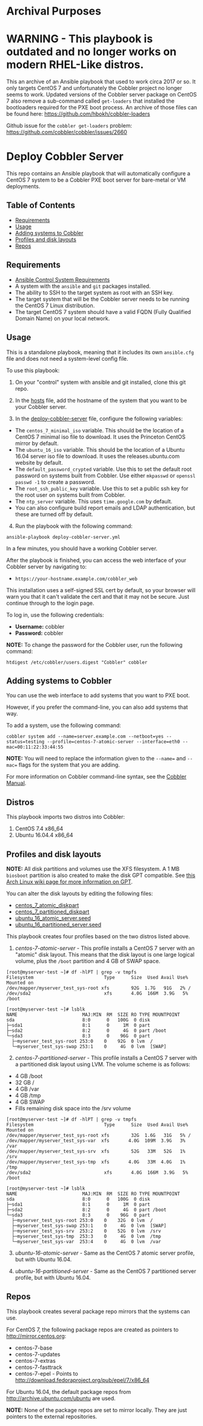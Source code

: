# Archival Purposes

# WARNING - This playbook is outdated and no longer works on modern RHEL-Like distros.

This an archive of an Ansible playbook that used to work circa 2017 or so. It only targets CentOS 7 and unfortunately the Cobbler project no longer seems to work. Updated versions of the Cobbler server package on CentOS 7 also remove a sub-command called `get-loaders` that installed the bootloaders required for the PXE boot process. An archive of those files can be found here:
https://github.com/hbokh/cobbler-loaders

Github issue for the `cobbler get-loaders` problem: https://github.com/cobbler/cobbler/issues/2660

# Deploy Cobbler Server

This repo contains an Ansible playbook that will automatically configure a CentOS 7 system to be a Cobbler PXE boot server for bare-metal or VM deployments.

## Table of Contents
  * [Requirements](#requirements)
  * [Usage](#usage)
  * [Adding systems to Cobbler](#addingsystems)
  * [Profiles and disk layouts](#profiles)
  * [Repos](#repos)

<a name="requirements"></a>
## Requirements

  * [Ansible Control System Requirements](https://docs.ansible.com/ansible/latest/intro_installation.html#control-machine-requirements)
  * A system with the `ansible` and `git` packages installed.
  * The ability to SSH to the target system as root with an SSH key.
  * The target system that will be the Cobbler server needs to be running the CentOS 7 Linux distribution.
  * The target CentOS 7 system should have a valid FQDN (Fully Qualified Domain Name) on your local network.

<a name="usage"></a>
## Usage

This is a standalone playbook, meaning that it includes its own `ansible.cfg` file and does not need a system-level config file.

To use this playbook:

1. On your "control" system with ansible and git installed, clone this git repo.

2. In the [hosts](hosts) file, add the hostname of the system that you want to be your Cobbler server.

3. In the [deploy-cobbler-server](deploy-cobbler-server.yml) file, configure the following variables:
  * The `centos_7_minimal_iso` variable. This should be the location of a CentOS 7 minimal iso file to download. It uses the Princeton CentOS mirror by default.
  * The `ubuntu_16_iso` variable. This should be the location of a Ubuntu 16.04 server iso file to download. It uses the releases.ubuntu.com website by default.
  * The `default_password_crypted` variable. Use this to set the default root password on systems built from Cobbler. Use either `mkpasswd` or `openssl passwd -1` to create a password.
  * The `root_ssh_public_key` variable. Use this to set a public ssh key for the root user on systems built from Cobbler.
  * The `ntp_server` variable. This uses `time.google.com` by default.
  * You can also configure build report emails and LDAP authentication, but these are turned off by default.

4. Run the playbook with the following command:

```
ansible-playbook deploy-cobbler-server.yml
```

In a few minutes, you should have a working Cobbler server.

After the playbook is finished, you can access the web interface of your Cobbler server by navigating to:

  * `https://your-hostname.example.com/cobbler_web`

This installation uses a self-signed SSL cert by default, so your browser will warn you that it can't validate the cert and that it may not be secure. Just continue through to the login page.

To log in, use the following credentials:
  * **Username:** cobbler
  * **Password:** cobbler

**NOTE:** To change the password for the Cobbler user, run the following command:

```
htdigest /etc/cobbler/users.digest "Cobbler" cobbler
```

<a name="addingsystems"></a>
## Adding systems to Cobbler

You can use the web interface to add systems that you want to PXE boot.

However, if you prefer the command-line, you can also add systems that way.

To add a system, use the following command:

```
cobbler system add --name=server.example.com --netboot=yes --status=testing --profile=centos-7-atomic-server --interface=eth0 --mac=00:11:22:33:44:55
```

**NOTE:** You will need to replace the information given to the `--name=` and `--mac=` flags for the system that you are adding.

For more information on Cobbler command-line syntax, see the [Cobbler Manual](https://cobbler.github.io/manuals/2.8.0/).

## Distros

This playbook imports two distros into Cobbler:

  1. CentOS 7.4 x86_64
  2. Ubuntu 16.04.4 x86_64

<a name="profiles"></a>
## Profiles and disk layouts

**NOTE:** All disk partitions and volumes use the XFS filesystem. A 1 MB `biosboot` partition is also created to make the disk GPT compatible. See [this Arch Linux wiki page for more information on GPT](https://wiki.archlinux.org/index.php/GRUB#GUID_Partition_Table_.28GPT.29_specific_instructions).

You can alter the disk layouts by editing the following files:

  * [centos_7_atomic_diskpart](roles/deploy-cobbler-server/files/snippets/centos_7_atomic_diskpart)
  * [centos_7_partitioned_diskpart](roles/deploy-cobbler-server/files/snippets/centos_7_partitioned_diskpart)
  * [ubuntu_16_atomic_server.seed](roles/deploy-cobbler-server/templates/kickstarts/ubuntu_16_atomic_server.seed.j2)
  * [ubuntu_16_partitioned_server.seed](roles/deploy-cobbler-server/templates/kickstarts/ubuntu_16_partitioned_server.seed.j2)

This playbook creates four profiles based on the two distros listed above.

1. _centos-7-atomic-server_ - This profile installs a CentOS 7 server with an "atomic" disk layout. This means that the disk layout is one large logical volume, plus the `/boot` partition and 4 GB of SWAP space.

```
[root@myserver-test ~]# df -hlPT | grep -v tmpfs
Filesystem                          Type      Size  Used Avail Use% Mounted on
/dev/mapper/myserver_test_sys-root xfs        92G  1.7G   91G   2% /
/dev/sda2                           xfs       4.0G  166M  3.9G   5% /boot

[root@myserver-test ~]# lsblk
NAME                        MAJ:MIN  RM  SIZE RO TYPE MOUNTPOINT
sda                         8:0      0   100G  0 disk 
├─sda1                      8:1      0     1M  0 part 
├─sda2                      8:2      0     4G  0 part /boot
└─sda3                      8:3      0    96G  0 part 
  ├─myserver_test_sys-root 253:0    0    92G  0 lvm  /
  └─myserver_test_sys-swap 253:1    0     4G  0 lvm  [SWAP]
```

2. _centos-7-partitioned-server_ - This profile installs a CentOS 7 server with a partitioned disk layout using LVM. The volume scheme is as follows:
  * 4 GB /boot
  * 32 GB /
  * 4 GB /var
  * 4 GB /tmp
  * 4 GB SWAP
  * Fills remaining disk space into the /srv volume

```
[root@myserver-test ~]# df -hlPT | grep -v tmpfs
Filesystem                          Type      Size  Used Avail Use% Mounted on
/dev/mapper/myserver_test_sys-root xfs        32G  1.6G   31G   5% /
/dev/mapper/myserver_test_sys-var  xfs       4.0G  109M  3.9G   3% /var
/dev/mapper/myserver_test_sys-srv  xfs        52G   33M   52G   1% /srv
/dev/mapper/myserver_test_sys-tmp  xfs       4.0G   33M  4.0G   1% /tmp
/dev/sda2                           xfs       4.0G  166M  3.9G   5% /boot

[root@myserver-test ~]# lsblk
NAME                        MAJ:MIN  RM  SIZE RO TYPE MOUNTPOINT
sda                         8:0      0   100G  0 disk 
├─sda1                      8:1      0     1M  0 part 
├─sda2                      8:2      0     4G  0 part /boot
└─sda3                      8:3      0    96G  0 part 
  ├─myserver_test_sys-root 253:0    0    32G  0 lvm  /
  ├─myserver_test_sys-swap 253:1    0     4G  0 lvm  [SWAP]
  ├─myserver_test_sys-srv  253:2    0    52G  0 lvm  /srv
  ├─myserver_test_sys-tmp  253:3    0     4G  0 lvm  /tmp
  └─myserver_test_sys-var  253:4    0     4G  0 lvm  /var 
```

3. _ubuntu-16-atomic-server_ - Same as the CentOS 7 atomic server profile, but with Ubuntu 16.04.

4. _ubuntu-16-partitioned-server_ - Same as the CentOS 7 partitioned server profile, but with Ubuntu 16.04.

<a name="repos"></a>
## Repos

This playbook creates several package repo mirrors that the systems can use.

For CentOS 7, the following package repos are created as pointers to http://mirror.centos.org:
  * centos-7-base
  * centos-7-updates
  * centos-7-extras
  * centos-7-fasttrack
  * centos-7-epel - Points to http://download.fedoraproject.org/pub/epel/7/x86_64

For Ubuntu 16.04, the default package repos from http://archive.ubuntu.com/ubuntu are used.

**NOTE:** None of the package repos are set to mirror locally. They are just pointers to the external repositories.
